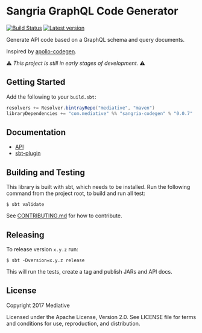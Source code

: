 # Sangria GraphQL Code Generator
[![Build Status]][Travis]
[![Latest version]][Bintray]

  [Build Status]: https://travis-ci.org/mediative/sangria-codegen.svg?branch=master
  [Travis]: https://travis-ci.org/mediative/sangria-codegen
  [Latest version]: https://api.bintray.com/packages/mediative/maven/sangria-codegen/images/download.svg
  [Bintray]: https://bintray.com/mediative/maven/sangria-codegen/_latestVersion

Generate API code based on a GraphQL schema and query documents.

Inspired by [apollo-codegen](https://github.com/apollographql/apollo-codegen).

⚠️ *This project is still in early stages of development.* ⚠️

## Getting Started

Add the following to your `build.sbt`:

```sbt
resolvers += Resolver.bintrayRepo("mediative", "maven")
libraryDependencies += "com.mediative" %% "sangria-codegen" % "0.0.7"
```

## Documentation

 - [API](https://mediative.github.io/sangria-codegen/api/#com.mediative.sangria.codegen.package)
 - [sbt-plugin](https://mediative.github.io/sangria-codegen/sbt-plugin/#com.mediative.sangria.codegen.sbt.SangriaCodegenPlugin$)

## Building and Testing

This library is built with sbt, which needs to be installed. Run the following command from the project root, to build and run all test:

    $ sbt validate

See [CONTRIBUTING.md](CONTRIBUTING.md) for how to contribute.

## Releasing

To release version `x.y.z` run:

    $ sbt -Dversion=x.y.z release

This will run the tests, create a tag and publish JARs and API docs.

## License

Copyright 2017 Mediative

Licensed under the Apache License, Version 2.0. See LICENSE file for terms and
conditions for use, reproduction, and distribution.
